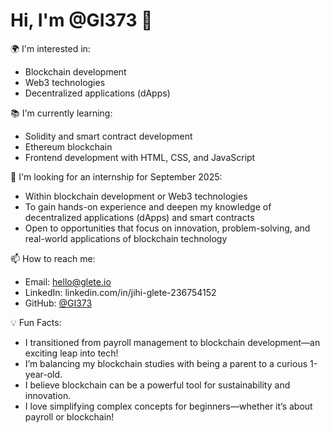 # Hi, I'm @GI373 👋

🌍 I'm interested in:
- Blockchain development
- Web3 technologies
- Decentralized applications (dApps)

📚 I'm currently learning:
- Solidity and smart contract development
- Ethereum blockchain
- Frontend development with HTML, CSS, and JavaScript

🤝 I'm looking for an internship for September 2025:
- Within blockchain development or Web3 technologies
- To gain hands-on experience and deepen my knowledge of decentralized applications (dApps) and smart contracts
- Open to opportunities that focus on innovation, problem-solving, and real-world applications of blockchain technology

📫 How to reach me:
- Email: hello@glete.io
- LinkedIn: linkedin.com/in/jihi-glete-236754152
- GitHub: [@GI373](https://github.com/GI373)

💡 Fun Facts:
- I transitioned from payroll management to blockchain development—an exciting leap into tech!
- I’m balancing my blockchain studies with being a parent to a curious 1-year-old.
- I believe blockchain can be a powerful tool for sustainability and innovation.
- I love simplifying complex concepts for beginners—whether it’s about payroll or blockchain!
